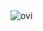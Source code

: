 <img src="https://github-readme-stats.vercel.app/api/top-langs/?username=timo-development" alt="ovi" />

